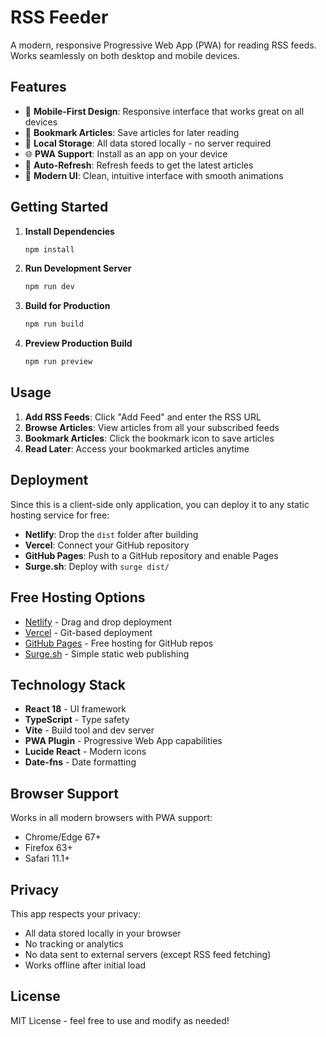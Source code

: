 # RSS Feeder

A modern, responsive Progressive Web App (PWA) for reading RSS feeds. Works seamlessly on both desktop and mobile devices.

## Features

- 📱 **Mobile-First Design**: Responsive interface that works great on all devices
- 🔖 **Bookmark Articles**: Save articles for later reading
- 💾 **Local Storage**: All data stored locally - no server required
- 🌐 **PWA Support**: Install as an app on your device
- 🔄 **Auto-Refresh**: Refresh feeds to get the latest articles
- 🎨 **Modern UI**: Clean, intuitive interface with smooth animations

## Getting Started

1. **Install Dependencies**
   ```bash
   npm install
   ```

2. **Run Development Server**
   ```bash
   npm run dev
   ```

3. **Build for Production**
   ```bash
   npm run build
   ```

4. **Preview Production Build**
   ```bash
   npm run preview
   ```

## Usage

1. **Add RSS Feeds**: Click "Add Feed" and enter the RSS URL
2. **Browse Articles**: View articles from all your subscribed feeds
3. **Bookmark Articles**: Click the bookmark icon to save articles
4. **Read Later**: Access your bookmarked articles anytime

## Deployment

Since this is a client-side only application, you can deploy it to any static hosting service for free:

- **Netlify**: Drop the `dist` folder after building
- **Vercel**: Connect your GitHub repository
- **GitHub Pages**: Push to a GitHub repository and enable Pages
- **Surge.sh**: Deploy with `surge dist/`

## Free Hosting Options

- [Netlify](https://netlify.com) - Drag and drop deployment
- [Vercel](https://vercel.com) - Git-based deployment
- [GitHub Pages](https://pages.github.com) - Free hosting for GitHub repos
- [Surge.sh](https://surge.sh) - Simple static web publishing

## Technology Stack

- **React 18** - UI framework
- **TypeScript** - Type safety
- **Vite** - Build tool and dev server
- **PWA Plugin** - Progressive Web App capabilities
- **Lucide React** - Modern icons
- **Date-fns** - Date formatting

## Browser Support

Works in all modern browsers with PWA support:
- Chrome/Edge 67+
- Firefox 63+
- Safari 11.1+

## Privacy

This app respects your privacy:
- All data stored locally in your browser
- No tracking or analytics
- No data sent to external servers (except RSS feed fetching)
- Works offline after initial load

## License

MIT License - feel free to use and modify as needed!
